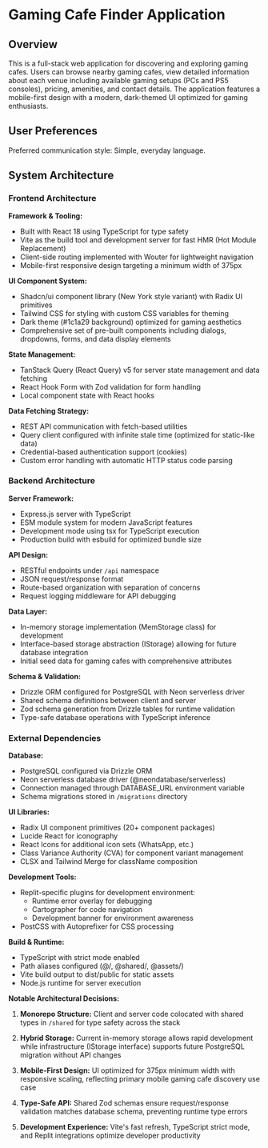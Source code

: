 # Gaming Cafe Finder Application

## Overview

This is a full-stack web application for discovering and exploring gaming cafes. Users can browse nearby gaming cafes, view detailed information about each venue including available gaming setups (PCs and PS5 consoles), pricing, amenities, and contact details. The application features a mobile-first design with a modern, dark-themed UI optimized for gaming enthusiasts.

## User Preferences

Preferred communication style: Simple, everyday language.

## System Architecture

### Frontend Architecture

**Framework & Tooling:**
- Built with React 18 using TypeScript for type safety
- Vite as the build tool and development server for fast HMR (Hot Module Replacement)
- Client-side routing implemented with Wouter for lightweight navigation
- Mobile-first responsive design targeting a minimum width of 375px

**UI Component System:**
- Shadcn/ui component library (New York style variant) with Radix UI primitives
- Tailwind CSS for styling with custom CSS variables for theming
- Dark theme (#1c1a29 background) optimized for gaming aesthetics
- Comprehensive set of pre-built components including dialogs, dropdowns, forms, and data display elements

**State Management:**
- TanStack Query (React Query) v5 for server state management and data fetching
- React Hook Form with Zod validation for form handling
- Local component state with React hooks

**Data Fetching Strategy:**
- REST API communication with fetch-based utilities
- Query client configured with infinite stale time (optimized for static-like data)
- Credential-based authentication support (cookies)
- Custom error handling with automatic HTTP status code parsing

### Backend Architecture

**Server Framework:**
- Express.js server with TypeScript
- ESM module system for modern JavaScript features
- Development mode using tsx for TypeScript execution
- Production build with esbuild for optimized bundle size

**API Design:**
- RESTful endpoints under `/api` namespace
- JSON request/response format
- Route-based organization with separation of concerns
- Request logging middleware for API debugging

**Data Layer:**
- In-memory storage implementation (MemStorage class) for development
- Interface-based storage abstraction (IStorage) allowing for future database integration
- Initial seed data for gaming cafes with comprehensive attributes

**Schema & Validation:**
- Drizzle ORM configured for PostgreSQL with Neon serverless driver
- Shared schema definitions between client and server
- Zod schema generation from Drizzle tables for runtime validation
- Type-safe database operations with TypeScript inference

### External Dependencies

**Database:**
- PostgreSQL configured via Drizzle ORM
- Neon serverless database driver (@neondatabase/serverless)
- Connection managed through DATABASE_URL environment variable
- Schema migrations stored in `/migrations` directory

**UI Libraries:**
- Radix UI component primitives (20+ component packages)
- Lucide React for iconography
- React Icons for additional icon sets (WhatsApp, etc.)
- Class Variance Authority (CVA) for component variant management
- CLSX and Tailwind Merge for className composition

**Development Tools:**
- Replit-specific plugins for development environment:
  - Runtime error overlay for debugging
  - Cartographer for code navigation
  - Development banner for environment awareness
- PostCSS with Autoprefixer for CSS processing

**Build & Runtime:**
- TypeScript with strict mode enabled
- Path aliases configured (@/, @shared/, @assets/)
- Vite build output to dist/public for static assets
- Node.js runtime for server execution

**Notable Architectural Decisions:**

1. **Monorepo Structure:** Client and server code colocated with shared types in `/shared` for type safety across the stack

2. **Hybrid Storage:** Current in-memory storage allows rapid development while infrastructure (IStorage interface) supports future PostgreSQL migration without API changes

3. **Mobile-First Design:** UI optimized for 375px minimum width with responsive scaling, reflecting primary mobile gaming cafe discovery use case

4. **Type-Safe API:** Shared Zod schemas ensure request/response validation matches database schema, preventing runtime type errors

5. **Development Experience:** Vite's fast refresh, TypeScript strict mode, and Replit integrations optimize developer productivity